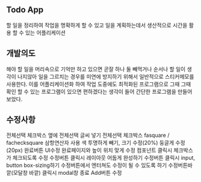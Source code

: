 ## Todo App

할 일을 정리하여 작업을 명확하게 할 수 있고 일을 계획하는데서 생산적으로 시간을 활용 할 수 있는 어플리케이션

## 개발의도

해야 할 일을 머리속으로 기억만 하고 있으면 곧잘 하나 둘 빼먹거나 순서나 할 일이 생각이 나지않아 일을 그르치는 경우를 미연에 방지하기 위해서 일반적으로 스티커메모를 사용한다. 이를 어플리케이션화 하여 작업 도중에도 최적화된 프로그램으로 그때 그때 확인 할 수 있는 프로그램이 있으면 편하겠다는 생각이 들어 간단한 프로그램을 만들어보았다.

## 수정사항

전체선택 체크박스 옆에 전체선택 글씨 넣기
전체선택 체크박스 fasquare / fachecksquare 삼항연산자 사용
<Box>색 투명하게 빼기, 크기 수정(20%)
<Container> 둥글게 수정(20px)
완료버튼 UI수정
완료페이지와 높이 위치 맞게 수정
<box>컴포넌트 클릭시 체크박스가 체크되도록 수정
수정버튼 클릭시 레이아웃 어둡게 완성하기
수정버튼 클릭시 input, button box-sizing하기
수정버튼에서 엔터쳐도 수정이 될 수 있도록 하기
수정버튼바깥(모달창 바깥) 클릭시 modal창 종료
Add버튼 수정

